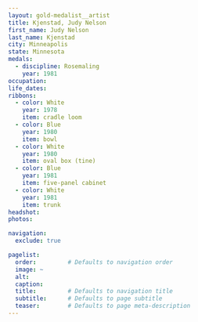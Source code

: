 ```yaml
---
layout: gold-medalist__artist
title: Kjenstad, Judy Nelson
first_name: Judy Nelson
last_name: Kjenstad
city: Minneapolis
state: Minnesota
medals: 
  - discipline: Rosemaling
    year: 1981
occupation:
life_dates:
ribbons:
  - color: White
    year: 1978
    item: cradle loom
  - color: Blue
    year: 1980
    item: bowl
  - color: White
    year: 1980
    item: oval box (tine)
  - color: Blue
    year: 1981
    item: five-panel cabinet
  - color: White
    year: 1981
    item: trunk
headshot:
photos:

navigation:
  exclude: true

pagelist:
  order:         # Defaults to navigation order  
  image: ~
  alt:
  caption:
  title:         # Defaults to navigation title
  subtitle:      # Defaults to page subtitle
  teaser:        # Defaults to page meta-description  
---
```

